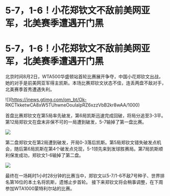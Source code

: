 # 5-7，1-6！小花郑钦文不敌前美网亚军，北美赛季遭遇开门黑

# 5-7，1-6！小花郑钦文不敌前美网亚军，北美赛季遭遇开门黑

北京时间8月2日，WTA500华盛顿站首轮比赛展开争夺，中国小花郑钦文出战，她的对手是前美网亚军得主凯斯。本场比赛郑钦文状态不佳，连丢两盘不敌对手，北美赛季首秀遭遇失利。

![](https://inews.gtimg.com/om_bt/Ok-
RKCTkketwCA8xW5TUhwneOouIalpRZ6xzzVbB2kr8wAA/1000)

首盘比赛郑钦文在第5局率先破发，第6局凯斯迅速完成回破，将局分追至3-3平。第12局郑钦文在盘末非保不可的一局遭到破发，5-7输掉了第一盘比赛。

![](https://inews.gtimg.com/om_bt/OZcC9GRg5KkmFNdvRUEvtirhYYkNx_GBiFwF3wEPJ0NqAAA/1000)

第二盘郑钦文在第2局遭到破发，开局0-3落后凯斯。第5局郑钦文错失破发点机会，随后第6局凯斯在第4个破发点兑现，5-1领先来到发球胜赛局。第7局凯斯顺利保发成功，郑钦文1-6输掉了第二盘。

![](https://inews.gtimg.com/om_bt/OJzEA5aWKjYzxGIivaLMd6robr5ldvHZHH6YTq6-i9dHoAA/1000)

最终在一场耗时1小时28分钟的比赛当中，郑钦文以5-7/1-6不敌7号种子、世界排名第16位的本土名将凯斯，遗憾止步首轮。
接下来郑钦文将会稍事调整，在下周参加WTA1000蒙特利尔站的比赛。

